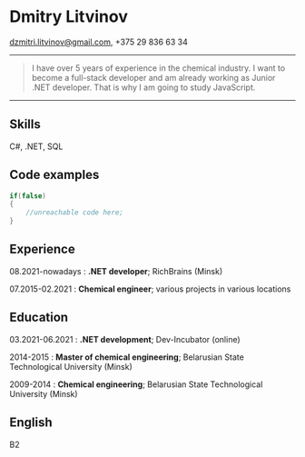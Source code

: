 Dmitry Litvinov
===============
dzmitri.litvinov@gmail.com, +375 29 836 63 34

----

>  I have over 5 years of experience in the chemical industry. 
>  I want to become a full-stack developer and am already working as Junior .NET developer.
>  That is why I am going to study JavaScript.

----

Skills
------

C#, .NET, SQL

Code examples
-------------
```C#
if(false)
{
    //unreachable code here;
}
```

Experience
---------

08.2021-nowadays
:   **.NET developer**; RichBrains (Minsk)

07.2015-02.2021
:   **Chemical engineer**; various projects in various locations

Education
---------
03.2021-06.2021
:   **.NET development**; Dev-Incubator (online)

2014-2015
:   **Master of chemical engineering**; Belarusian State Technological University (Minsk)

2009-2014
:   **Chemical engineering**; Belarusian State Technological University (Minsk)

English
---------
B2

